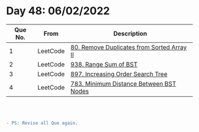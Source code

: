 # Day 48: 06/02/2022

| Que No. | From | Description |
| --- | --- | --- |
| 1 | LeetCode | [80. Remove Duplicates from Sorted Array II](https://leetcode.com/problems/remove-duplicates-from-sorted-array-ii/) |
| 2 | LeetCode | [938. Range Sum of BST](https://leetcode.com/problems/range-sum-of-bst/) |
| 3 | LeetCode | [897. Increasing Order Search Tree](https://leetcode.com/problems/increasing-order-search-tree/) |
| 4 | LeetCode | [783. Minimum Distance Between BST Nodes](https://leetcode.com/problems/minimum-distance-between-bst-nodes/) |

<br> <br>

```diff
- PS: Revise all Que again.
```

